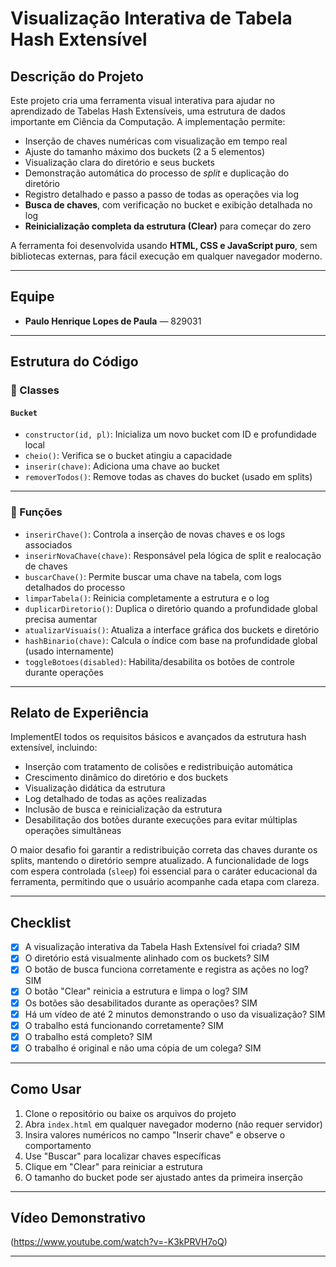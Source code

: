 # Visualização Interativa de Tabela Hash Extensível

## Descrição do Projeto

Este projeto cria uma ferramenta visual interativa para ajudar no aprendizado de Tabelas Hash Extensíveis, uma estrutura de dados importante em Ciência da Computação. A implementação permite:

- Inserção de chaves numéricas com visualização em tempo real
- Ajuste do tamanho máximo dos buckets (2 a 5 elementos)
- Visualização clara do diretório e seus buckets
- Demonstração automática do processo de *split* e duplicação do diretório
- Registro detalhado e passo a passo de todas as operações via log
- **Busca de chaves**, com verificação no bucket e exibição detalhada no log
- **Reinicialização completa da estrutura (Clear)** para começar do zero

A ferramenta foi desenvolvida usando **HTML, CSS e JavaScript puro**, sem bibliotecas externas, para fácil execução em qualquer navegador moderno.

---

## Equipe

- **Paulo Henrique Lopes de Paula** — 829031

---

## Estrutura do Código

### 🧱 Classes

#### `Bucket`
- `constructor(id, pl)`: Inicializa um novo bucket com ID e profundidade local
- `cheio()`: Verifica se o bucket atingiu a capacidade
- `inserir(chave)`: Adiciona uma chave ao bucket
- `removerTodos()`: Remove todas as chaves do bucket (usado em splits)

---

### 🔧 Funções

- `inserirChave()`: Controla a inserção de novas chaves e os logs associados
- `inserirNovaChave(chave)`: Responsável pela lógica de split e realocação de chaves
- `buscarChave()`: Permite buscar uma chave na tabela, com logs detalhados do processo
- `limparTabela()`: Reinicia completamente a estrutura e o log
- `duplicarDiretorio()`: Duplica o diretório quando a profundidade global precisa aumentar
- `atualizarVisuais()`: Atualiza a interface gráfica dos buckets e diretório
- `hashBinario(chave)`: Calcula o índice com base na profundidade global (usado internamente)
- `toggleBotoes(disabled)`: Habilita/desabilita os botões de controle durante operações

---

## Relato de Experiência

ImplementEI todos os requisitos básicos e avançados da estrutura hash extensível, incluindo:

- Inserção com tratamento de colisões e redistribuição automática
- Crescimento dinâmico do diretório e dos buckets
- Visualização didática da estrutura
- Log detalhado de todas as ações realizadas
- Inclusão de busca e reinicialização da estrutura
- Desabilitação dos botões durante execuções para evitar múltiplas operações simultâneas

O maior desafio foi garantir a redistribuição correta das chaves durante os splits, mantendo o diretório sempre atualizado. A funcionalidade de logs com espera controlada (`sleep`) foi essencial para o caráter educacional da ferramenta, permitindo que o usuário acompanhe cada etapa com clareza.

---

## Checklist

- [x] A visualização interativa da Tabela Hash Extensível foi criada? SIM
- [x] O diretório está visualmente alinhado com os buckets? SIM
- [x] O botão de busca funciona corretamente e registra as ações no log? SIM
- [x] O botão "Clear" reinicia a estrutura e limpa o log? SIM
- [x] Os botões são desabilitados durante as operações? SIM
- [x] Há um vídeo de até 2 minutos demonstrando o uso da visualização? SIM
- [x] O trabalho está funcionando corretamente? SIM
- [x] O trabalho está completo? SIM
- [x] O trabalho é original e não uma cópia de um colega? SIM

---

## Como Usar

1. Clone o repositório ou baixe os arquivos do projeto
2. Abra `index.html` em qualquer navegador moderno (não requer servidor)
3. Insira valores numéricos no campo "Inserir chave" e observe o comportamento
4. Use "Buscar" para localizar chaves específicas
5. Clique em "Clear" para reiniciar a estrutura
6. O tamanho do bucket pode ser ajustado antes da primeira inserção

---

## Vídeo Demonstrativo

(https://www.youtube.com/watch?v=-K3kPRVH7oQ)

---


